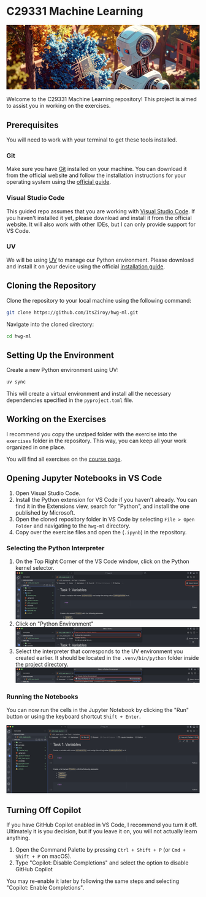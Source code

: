 # C29331 Machine Learning

![Header](./docs/header.png)

Welcome to the C29331 Machine Learning repository! This project is aimed to assist you in working on the exercises. 

## Prerequisites

You will need to work with your terminal to get these tools installed.

### Git

Make sure you have [Git](https://git-scm.com/) installed on your machine. You can download it from the official website and follow the installation instructions for your operating system using the [official guide](https://git-scm.com/book/en/v2/Getting-Started-Installing-Git).

### Visual Studio Code

This guided repo assumes that you are working with [Visual Studio Code](https://code.visualstudio.com/). If you haven't installed it yet, please download and install it from the official website. It will also work with other IDEs, but I can only provide support for VS Code.

### UV

We will be using [UV](https://docs.astral.sh/uv/) to manage our Python environment. Please download and install it on your device using the official [installation guide](https://docs.astral.sh/uv/getting-started/installation/).


## Cloning the Repository

Clone the repository to your local machine using the following command:

```bash
git clone https://github.com/ItsZiroy/hwg-ml.git
```
Navigate into the cloned directory:

```bash
cd hwg-ml
```

## Setting Up the Environment
Create a new Python environment using UV:

```bash
uv sync
```
This will create a virtual environment and install all the necessary dependencies specified in the `pyproject.toml` file.

## Working on the Exercises
I recommend you copy the unziped folder with the exercise into the `exercises` folder in the repository. This way, you can keep all your work organized in one place.

You will find all exercises on the [course page](https://h4hn.de/courses/c29331-machine-learning).

## Opening Jupyter Notebooks in VS Code

1. Open Visual Studio Code.
2. Install the Python extension for VS Code if you haven't already. You can find it in the Extensions view, search for "Python", and install the one published by Microsoft.
3. Open the cloned repository folder in VS Code by selecting `File > Open Folder` and navigating to the `hwg-ml` directory.
4. Copy over the exercise files and open the (`.ipynb`) in the repository.

### Selecting the Python Interpreter

1. On the Top Right Corner of the VS Code window, click on the Python kernel selector. ![Select Interpreter](./docs/select-kernel.png)
2. Click on "Python Environment" ![Select Python Environment](./docs/select-python-environment.png)
3. Select the interpreter that corresponds to the UV environment you created earlier. It should be located in the `.venv/bin/python` folder inside the project directory. ![Select UV Environment](./docs/choose-venv.png)

### Running the Notebooks

You can now run the cells in the Jupyter Notebook by clicking the "Run" button or using the keyboard shortcut `Shift + Enter`.

![Run Notebook](./docs/running-cells.png)
   
## Turning Off Copilot

If you have GitHub Copilot enabled in VS Code, I recommend you turn it off. Ultimately it is you decision, but if you leave it on, you will not actually learn anything.

1. Open the Command Palette by pressing `Ctrl + Shift + P` (or `Cmd + Shift + P` on macOS).
2. Type "Copilot: Disable Completions" and select the option to disable GitHub Copilot

You may re-enable it later by following the same steps and selecting "Copilot: Enable Completions".


